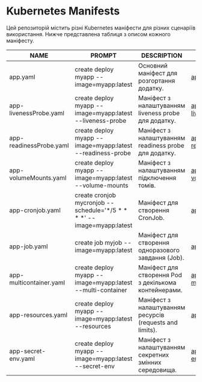 # Kubernetes Manifests

Цей репозиторій містить різні Kubernetes маніфести для різних сценаріїв використання. Нижче представлена таблиця з описом кожного маніфесту.

| NAME                   | PROMPT                    | DESCRIPTION                                                  | EXAMPLE                                   |
|------------------------|---------------------------|--------------------------------------------------------------|-------------------------------------------|
| app.yaml               | create deploy myapp --image=myapp:latest                | Основний маніфест для розгортання додатку.                   | [app.yaml](https://github.com/roman-98/kube-ai/blob/main/yaml/app.yaml)                 |
| app-livenessProbe.yaml | create deploy myapp --image=myapp:latest --liveness-probe            | Маніфест з налаштуванням liveness probe для додатку.         | [app-livenessProbe.yaml](https://github.com/roman-98/kube-ai/blob/main/yaml/app-livenessProbe.yaml) |
| app-readinessProbe.yaml| create deploy myapp --image=myapp:latest --readiness-probe           | Маніфест з налаштуванням readiness probe для додатку.        | [app-readinessProbe.yaml](https://github.com/roman-98/kube-ai/blob/main/yaml/app-readinessProbe.yaml) |
| app-volumeMounts.yaml  | create deploy myapp --image=myapp:latest --volume-mounts             | Маніфест з налаштуванням підключення томів.                  | [app-volumeMounts.yaml](https://github.com/roman-98/kube-ai/blob/main/yaml/app-volumeMounts.yaml) |
| app-cronjob.yaml       | create cronjob mycronjob --schedule='*/5 * * * *' --image=myapp:latest                   | Маніфест для створення CronJob.                              | [app-cronjob.yaml](https://github.com/roman-98/kube-ai/blob/main/yaml/app-cronjob.yaml) |
| app-job.yaml           | create job myjob --image=myapp:latest                       | Маніфест для створення одноразового завдання (Job).          | [app-job.yaml](https://github.com/roman-98/kube-ai/blob/main/yaml/app-job.yaml)         |
| app-multicontainer.yaml| create deploy myapp --image=myapp:latest --multi-container       | Маніфест для створення Pod з декількома контейнерами.        | [app-multicontainer.yaml](https://github.com/roman-98/kube-ai/blob/main/yaml/app-multicontainer.yaml) |
| app-resources.yaml     | create deploy myapp --image=myapp:latest --resources | Маніфест з налаштуванням ресурсів (requests and limits).     | [app-resources.yaml](https://github.com/roman-98/kube-ai/blob/main/yaml/app-resources.yaml) |
| app-secret-env.yaml    | create deploy myapp --image=myapp:latest --secret-env | Маніфест з налаштуванням секретних змінних середовища.       | [app-secret-env.yaml](https://github.com/roman-98/kube-ai/blob/main/yaml/app-secret-env.yaml) |

